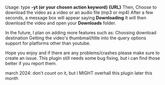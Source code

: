 
Usage:
type **-yt (or your chosen action keyword) {URL}**
Then, Choose to download the video as a video or an audio file (mp3 or mp4)
After a few seconds, a message box will appear saying **Downloading**
It will then download the video and open your **Downloads** folder.

In the future, I plan on adding more features such as:
Choosing download destination
Getting the video's thumbmail/title into the query options
support for platforms other than youtube.


Hope you enjoy and if there are any problems/crashes please make sure to create an issue.
This plugin still needs some bug fixing, but i can find those better if you report them.


march 2024: don't count on it, but i MIGHT overhall this plugin later this month
